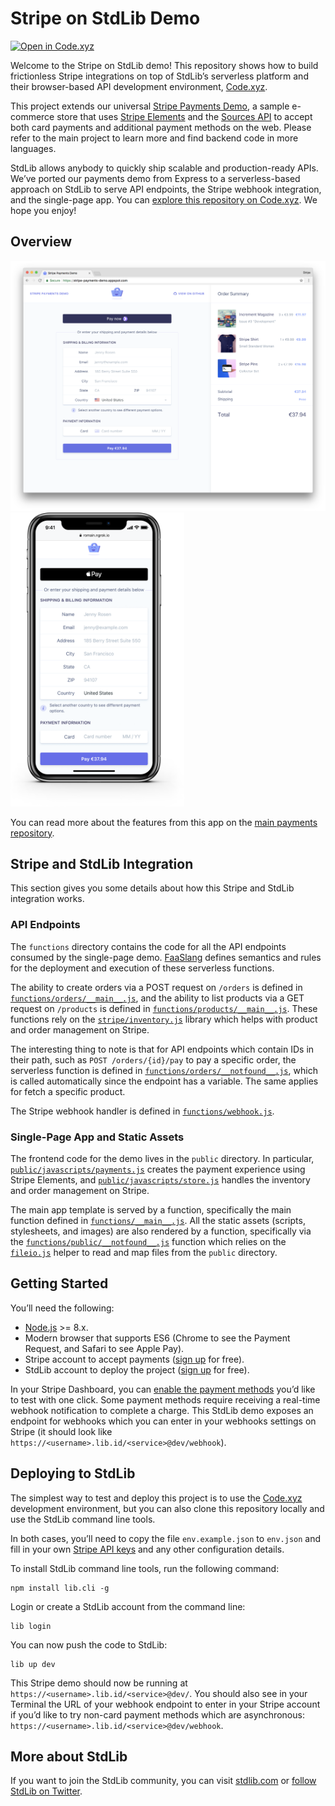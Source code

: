 # Stripe on StdLib Demo

<a href="https://code.xyz/?github=stripe/stripe-stdlib-demo"><img src="https://code.xyz/button/?format=svg" alt="Open in Code.xyz" height="32"></a>

Welcome to the Stripe on StdLib demo! This repository shows how to build frictionless Stripe integrations on top of StdLib’s serverless platform and their browser-based API development environment, [Code.xyz](https://code.xyz).

This project extends our universal [Stripe Payments Demo](https://github.com/stripe/stripe-payments-demo), a sample e-commerce store that uses [Stripe Elements](https://stripe.com/docs/elements) and the [Sources API](https://stripe.com/docs/sources) to accept both card payments and additional payment methods on the web. Please refer to the main project to learn more and find backend code in more languages.

StdLib allows anybody to quickly ship scalable and production-ready APIs. We’ve ported our payments demo from Express to a serverless-based approach on StdLib to serve API endpoints, the Stripe webhook integration, and the single-page app. You can [explore this repository on Code.xyz](https://code.xyz?github=stripe/stripe-stdlib-demo). We hope you enjoy!

## Overview

<img src="public/images/screenshots/demo-chrome.png" alt="Demo on Google Chrome" width="610"><img src="public/images/screenshots/demo-iphone.png" alt="Demo on Safari iPhone X" width="278">

You can read more about the features from this app on the [main payments repository](https://github.com/stripe/stripe-payments-demo#overview).

## Stripe and StdLib Integration

This section gives you some details about how this Stripe and StdLib integration works.

### API Endpoints

The `functions` directory contains the code for all the API endpoints consumed by the single-page demo. [FaaSlang](https://github.com/faaslang/faaslang#what-is-faaslang) defines semantics and rules for the deployment and execution of these serverless functions.

The ability to create orders via a POST request on `/orders` is defined in [`functions/orders/__main__.js`](functions/orders/__main__.js), and the ability to list products via a GET request on `/products` is defined in [`functions/products/__main__.js`](functions/products/__main__.js). These functions rely on the [`stripe/inventory.js`](stripe/inventory.js) library which helps with product and order management on Stripe.

The interesting thing to note is that for API endpoints which contain IDs in their path, such as `POST /orders/{id}/pay` to pay a specific order, the serverless function is defined in [`functions/orders/__notfound__.js`](functions/orders/__notfound__.js), which is called automatically since the endpoint has a variable. The same applies for fetch a specific product.

The Stripe webhook handler is defined in [`functions/webhook.js`](functions/webhook.js).

### Single-Page App and Static Assets

The frontend code for the demo lives in the `public` directory. In particular, [`public/javascripts/payments.js`](public/javascripts/payments.js) creates the payment experience using Stripe Elements, and [`public/javascripts/store.js`](public/javascripts/store.js) handles the inventory and order management on Stripe.

The main app template is served by a function, specifically the main function defined in [`functions/__main__.js`](functions/__main__.js). All the static assets (scripts, stylesheets, and images) are also rendered by a function, specifically via the [`functions/public/__notfound__.js`](functions/public/__notfound__.js) function which relies on the [`fileio.js`](helpers/fileio.js) helper to read and map files from the `public` directory.

## Getting Started

You’ll need the following:

* [Node.js](http://nodejs.org) >= 8.x.
* Modern browser that supports ES6 (Chrome to see the Payment Request, and Safari to see Apple Pay).
* Stripe account to accept payments ([sign up](https://dashboard.stripe.com/register) for free).
* StdLib account to deploy the project ([sign up](https://stdlib.com/) for free).

In your Stripe Dashboard, you can [enable the payment methods](https://dashboard.stripe.com/payments/settings) you’d like to test with one click. Some payment methods require receiving a real-time webhook notification to complete a charge. This StdLib demo exposes an endpoint for webhooks which you can enter in your webhooks settings on Stripe (it should look like `https://<username>.lib.id/<service>@dev/webhook`).

## Deploying to StdLib

The simplest way to test and deploy this project is to use the [Code.xyz](https://code.xyz/?github=stripe/stripe-stdlib-demo) development environment, but you can also clone this repository locally and use the StdLib command line tools.

In both cases, you’ll need to copy the file `env.example.json` to `env.json` and fill in your own [Stripe API keys](https://dashboard.stripe.com/account/apikeys) and any other configuration details.

To install StdLib command line tools, run the following command:

    npm install lib.cli -g

Login or create a StdLib account from the command line:

    lib login

You can now push the code to StdLib:

    lib up dev

This Stripe demo should now be running at `https://<username>.lib.id/<service>@dev/`. You should also see in your Terminal the URL of your webhook endpoint to enter in your Stripe account if you’d like to try non-card payment methods which are asynchronous: `https://<username>.lib.id/<service>@dev/webhook`.

## More about StdLib

If you want to join the StdLib community, you can visit [stdlib.com](https://stdlib.com) or [follow StdLib on Twitter](https://twitter.com/StdLibHQ).
